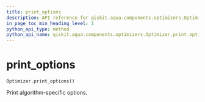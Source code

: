 ```yaml
---
title: print_options
description: API reference for qiskit.aqua.components.optimizers.Optimizer.print_options
in_page_toc_min_heading_level: 1
python_api_type: method
python_api_name: qiskit.aqua.components.optimizers.Optimizer.print_options
---
```


# print\_options

<span id="qiskit.aqua.components.optimizers.Optimizer.print_options" />

`Optimizer.print_options()`

Print algorithm-specific options.

